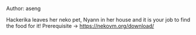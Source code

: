 Author: aseng

Hackerika leaves her neko pet, Nyann in her house and it is your job to find the food for it! Prerequisite -> https://nekovm.org/download/
